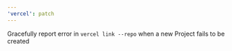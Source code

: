 ```yaml
---
'vercel': patch
---
```


Gracefully report error in `vercel link --repo` when a new Project fails to be created
